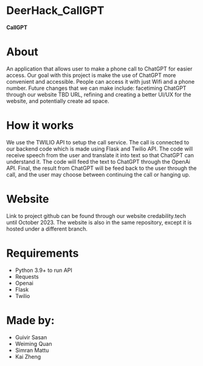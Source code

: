 # DeerHack_CallGPT
**CallGPT**

# About
An application that allows user to make a phone call to ChatGPT for easier access. Our goal with this project is make the use of ChatGPT more convenient and accessible. People can access it with just Wifi and a phone number. Future changes that we can make include: facetiming ChatGPT through our website TBD URL, refining and creating a better UI/UX for the website, and potentially create ad space.

# How it works
We use the TWILIO API to setup the call service. The call is connected to our backend code which is made using Flask and Twilio API. The code will receive speech from the user and translate it into text so that ChatGPT can understand it. The code will feed the text to ChatGPT through the OpenAi API. Final, the result from ChatGPT will be feed back to the user through the call, and the user may choose between continuing the call or hanging up.

# Website
Link to project github can be found through our website credability.tech until October 2023. The website is also in the same repository, except it is hosted under a different branch.

# Requirements
- Python 3.9+ to run API 
- Requests
- Openai
- Flask
- Twilio

# Made by:
- Guivir Sasan
- Weiming Quan
- Simran Mattu
- Kai Zheng
